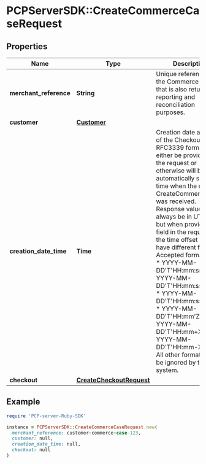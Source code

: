 # PCPServerSDK::CreateCommerceCaseRequest

## Properties

| Name | Type | Description | Notes |
| ---- | ---- | ----------- | ----- |
| **merchant_reference** | **String** | Unique reference of the Commerce Case that is also returned for reporting and reconciliation purposes. | [optional] |
| **customer** | [**Customer**](Customer.md) |  | [optional] |
| **creation_date_time** | **Time** | Creation date and time of the Checkout in RFC3339 format. It can either be provided in the request or otherwise will be automatically set to the time when the request CreateCommerceCase was received. Response values will always be in UTC time, but when providing this field in the requests, the time offset can have different formats.  Accepted formats are: * YYYY-MM-DD&#39;T&#39;HH:mm:ss&#39;Z&#39; * YYYY-MM-DD&#39;T&#39;HH:mm:ss+XX:XX * YYYY-MM-DD&#39;T&#39;HH:mm:ss-XX:XX * YYYY-MM-DD&#39;T&#39;HH:mm&#39;Z&#39; * YYYY-MM-DD&#39;T&#39;HH:mm+XX:XX * YYYY-MM-DD&#39;T&#39;HH:mm-XX:XX  All other formats may be ignored by the system.  | [optional] |
| **checkout** | [**CreateCheckoutRequest**](CreateCheckoutRequest.md) |  | [optional] |

## Example

```ruby
require 'PCP-server-Ruby-SDK'

instance = PCPServerSDK::CreateCommerceCaseRequest.new(
  merchant_reference: customer-commerce-case-123,
  customer: null,
  creation_date_time: null,
  checkout: null
)
```


